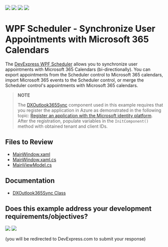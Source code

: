<!-- default badges list -->
![](https://img.shields.io/endpoint?url=https://codecentral.devexpress.com/api/v1/VersionRange/723089508/24.2.1%2B)
[![](https://img.shields.io/badge/Open_in_DevExpress_Support_Center-FF7200?style=flat-square&logo=DevExpress&logoColor=white)](https://supportcenter.devexpress.com/ticket/details/T1202782)
[![](https://img.shields.io/badge/📖_How_to_use_DevExpress_Examples-e9f6fc?style=flat-square)](https://docs.devexpress.com/GeneralInformation/403183)
[![](https://img.shields.io/badge/💬_Leave_Feedback-feecdd?style=flat-square)](#does-this-example-address-your-development-requirementsobjectives)
<!-- default badges end -->

# WPF Scheduler - Synchronize User Appointments with Microsoft 365 Calendars

The [DevExpress WPF Scheduler](https://www.devexpress.com/products/net/controls/wpf/scheduler/) allows you to synchronize user appointments with Microsoft 365 Calendars (bi-directionally). You can export appointments from the Scheduler control to Microsoft 365 calendars, import Microsoft 365 events to the Scheduler control, or merge the Scheduler control's appointments with Microsoft 365 calendars.

> **NOTE**
> 
> The [DXOutlook365Sync](https://docs.devexpress.com/WindowsForms/DevExpress.XtraScheduler.Microsoft365Calendar.DXOutlook365Sync) component used in this example requires that you register the application in Azure as demonstrated in the following topic: [Register an application with the Microsoft identity platform](https://learn.microsoft.com/en-us/entra/identity-platform/quickstart-register-app). After the registration, populate variables in the `InitComponent()` method with obtained tenant and client IDs.

## Files to Review

* [MainWindow.xaml](./CS/Outlook365Sync/MainWindow.xaml)
* [MainWindow.xaml.cs](./CS/Outlook365Sync/MainWindow.xaml.cs)
* [MainViewModel.cs](./CS/Outlook365Sync/MainViewModel.cs)

## Documentation

* [DXOutlook365Sync Class](https://docs.devexpress.com/WindowsForms/DevExpress.XtraScheduler.Microsoft365Calendar.DXOutlook365Sync)
<!-- feedback -->
## Does this example address your development requirements/objectives?

[<img src="https://www.devexpress.com/support/examples/i/yes-button.svg"/>](https://www.devexpress.com/support/examples/survey.xml?utm_source=github&utm_campaign=wpf-scheduler-synchronize-appointments-with-outlook-365&~~~was_helpful=yes) [<img src="https://www.devexpress.com/support/examples/i/no-button.svg"/>](https://www.devexpress.com/support/examples/survey.xml?utm_source=github&utm_campaign=wpf-scheduler-synchronize-appointments-with-outlook-365&~~~was_helpful=no)

(you will be redirected to DevExpress.com to submit your response)
<!-- feedback end -->
